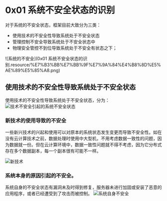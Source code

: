 # 0x01 系统不安全状态的识别

对于系统的不安全状态，框架目前大致分为三类：

* 使用技术的不安全性导致系统处于不安全状态
* 管理控制不安全导致系统处于不安全状态中
* 物理安全管控不到位导致系统处于不安全有状态之下；

![系统的不安全](0x01 系统不安全状态的识别.resource/%E7%B3%BB%E7%BB%9F%E7%9A%84%E4%B8%8D%E5%AE%89%E5%85%A8.png)

## 使用技术的不安全性导致系统处于不安全状态

使用技术的不安全性导致系统处于不安全状态，分为：
![技术不安全引起的系统不安全状态]($resource/%E6%8A%80%E6%9C%AF%E4%B8%8D%E5%AE%89%E5%85%A8%E5%BC%95%E8%B5%B7%E7%9A%84%E7%B3%BB%E7%BB%9F%E4%B8%8D%E5%AE%89%E5%85%A8%E7%8A%B6%E6%80%81.png)

### 新技术的使用导致的不安全

一些新兴技术的兴起和使用可以对原本的系统状态发生变更而导致不安全性。如在没有云计算技术之前，数据处理时使用中大型机，不用考虑数据一致性的问题，因为数据就一份。但在云计算环境中，数据一致性问题就不得不考虑，因为它分布式存在多个数据副本，每一个副本很有可能不一样。

![新技术]($resource/%E6%96%B0%E6%8A%80%E6%9C%AF.png)

### 系统本身的原因引起的不安全。

系统自身的不安全状态有漏洞未及时得到修复，服务器未进行加固或安装了恶意的应用程序，或者已经遭受到了攻击而被控制。
![系统自身不安全]($resource/%E7%B3%BB%E7%BB%9F%E8%87%AA%E8%BA%AB%E4%B8%8D%E5%AE%89%E5%85%A8.png)
